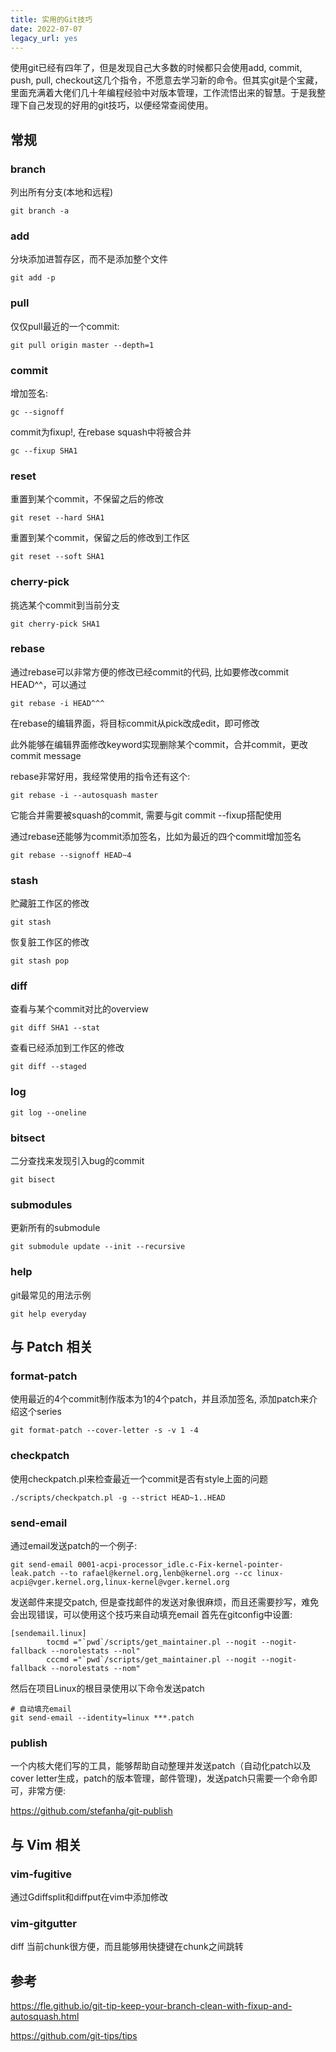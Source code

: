 ```yaml
---
title: 实用的Git技巧
date: 2022-07-07
legacy_url: yes
---
```


使用git已经有四年了，但是发现自己大多数的时候都只会使用add, commit, push, pull, checkout这几个指令，不愿意去学习新的命令。但其实git是个宝藏，里面充满着大佬们几十年编程经验中对版本管理，工作流悟出来的智慧。于是我整理下自己发现的好用的git技巧，以便经常查阅使用。

## 常规

### branch

列出所有分支(本地和远程)

```
git branch -a
```

### add

分块添加进暂存区，而不是添加整个文件

```
git add -p
```

### pull

仅仅pull最近的一个commit:
```
git pull origin master --depth=1
```

### commit

增加签名:

```
gc --signoff
```

commit为fixup!, 在rebase squash中将被合并

```
gc --fixup SHA1
```

### reset

重置到某个commit，不保留之后的修改
```
git reset --hard SHA1
```

重置到某个commit，保留之后的修改到工作区
```
git reset --soft SHA1
```

### cherry-pick

挑选某个commit到当前分支

```
git cherry-pick SHA1
```

### rebase

通过rebase可以非常方便的修改已经commit的代码, 比如要修改commit HEAD^^，可以通过

```
git rebase -i HEAD^^^
```
在rebase的编辑界面，将目标commit从pick改成edit，即可修改

此外能够在编辑界面修改keyword实现删除某个commit，合并commit，更改commit message

rebase非常好用，我经常使用的指令还有这个:
```
git rebase -i --autosquash master
```
它能合并需要被squash的commit, 需要与git commit --fixup搭配使用

通过rebase还能够为commit添加签名，比如为最近的四个commit增加签名
```
git rebase --signoff HEAD~4
```

### stash

贮藏脏工作区的修改

```
git stash
```

恢复脏工作区的修改

```
git stash pop
```

### diff

查看与某个commit对比的overview
```
git diff SHA1 --stat
```

查看已经添加到工作区的修改
```
git diff --staged
```

### log

```
git log --oneline
```

### bitsect

二分查找来发现引入bug的commit
```
git bisect
```

### submodules

更新所有的submodule

```
git submodule update --init --recursive
```

### help

git最常见的用法示例
```
git help everyday
```

## 与 Patch 相关 

### format-patch

使用最近的4个commit制作版本为1的4个patch，并且添加签名, 添加patch来介绍这个series
```
git format-patch --cover-letter -s -v 1 -4
```

### checkpatch

使用checkpatch.pl来检查最近一个commit是否有style上面的问题
```
./scripts/checkpatch.pl -g --strict HEAD~1..HEAD
```

### send-email

通过email发送patch的一个例子:
```
git send-email 0001-acpi-processor_idle.c-Fix-kernel-pointer-leak.patch --to rafael@kernel.org,lenb@kernel.org --cc linux-acpi@vger.kernel.org,linux-kernel@vger.kernel.org
```

发送邮件来提交patch, 但是查找邮件的发送对象很麻烦，而且还需要抄写，难免会出现错误，可以使用这个技巧来自动填充email
首先在gitconfig中设置:
```
[sendemail.linux]
        tocmd ="`pwd`/scripts/get_maintainer.pl --nogit --nogit-fallback --norolestats --nol"
        cccmd ="`pwd`/scripts/get_maintainer.pl --nogit --nogit-fallback --norolestats --nom"
```

然后在项目Linux的根目录使用以下命令发送patch
```
# 自动填充email
git send-email --identity=linux ***.patch
```

### publish

一个内核大佬们写的工具，能够帮助自动整理并发送patch（自动化patch以及cover letter生成，patch的版本管理，邮件管理)，发送patch只需要一个命令即可，非常方便:

https://github.com/stefanha/git-publish

## 与 Vim 相关

### vim-fugitive

通过Gdiffsplit和diffput在vim中添加修改

### vim-gitgutter

diff 当前chunk很方便，而且能够用快捷键在chunk之间跳转

## 参考

https://fle.github.io/git-tip-keep-your-branch-clean-with-fixup-and-autosquash.html

https://github.com/git-tips/tips
